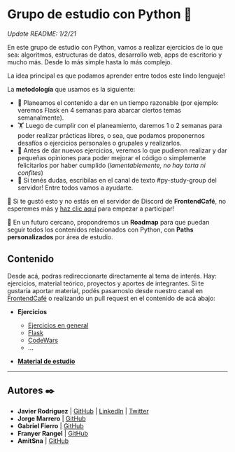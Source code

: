 # Grupo de estudio con Python 🐍

*Update README: 1/2/21*

En este grupo de estudio con Python, vamos a realizar ejercicios de lo que sea: algoritmos, estructuras de datos, desarrollo web, apps de escritorio y mucho más. Desde lo más simple hasta lo más complejo.

La idea principal es que podamos aprender entre todos este lindo lenguaje!

La **metodología** que usamos es la siguiente:
- 📑 Planeamos el contenido a dar en un tiempo razonable (por ejemplo: veremos Flask en 4 semanas para abarcar ciertos temas semanalmente).
- 🏋️ Luego de cumplir con el planeamiento, daremos 1 o 2 semanas para poder realizar prácticas libres, o sea, que podamos proponernos desafíos o ejercicios personales o grupales y realizarlos.
- 🧐 Antes de dar nuevos ejercicios, veremos lo que pudieron realizar y dar pequeñas opiniones para poder mejorar el código o simplemente felicitarlos por haber cumplido (*lamentablemente, no hay torta ni confites*)
- 🤔 Si tenés dudas, escribilas en el canal de texto #py-study-group del servidor! Entre todos vamos a ayudarte.

🐍 Si te gustó esto y no estás en el servidor de Discord de **FrontendCafé**, no esperemes más y [haz clic aquí](https://discord.gg/frontendcafe) para empezar a participar!

🚴 En un futuro cercano, propondremos un **Roadmap** para que puedan seguir todos los contenidos relacionados con Python, con **Paths personalizados** por área de estudio.

## Contenido
Desde acá, podras redireccionarte directamente al tema de interés. Hay: ejercicios, material teórico, proyectos y aportes de integrantes. Si te gustaría aportar material, podés pasarnoslo desde nuestro canal en [FrontendCafé](https://discord.gg/frontendcafe) o realizando un pull request en el contenido de acá abajo:

- **Ejercicios**
    - [Ejercicios en general](https://github.com/JaviCeRodriguez/py-study-group/tree/main/ejercicios/ejerciciosGeneral)
    - [Flask](https://github.com/JaviCeRodriguez/py-study-group/tree/main/ejercicios/Flask)
    - [CodeWars](https://github.com/JaviCeRodriguez/py-study-group/tree/main/ejercicios/CodeWars)
    - ...

- [**Material de estudio**](https://github.com/JaviCeRodriguez/py-study-group/tree/main/materialDeEstudio)

---
## Autores ✒️
- **Javier Rodriguez** | [GitHub](https://github.com/JaviCeRodriguez) | [LinkedIn](https://www.linkedin.com/in/rodriguezjavierc/) | [Twitter](https://twitter.com/javicerodriguez)
- **Jorge Marrero** | [GitHub](https://github.com/jorgemarrero)
- **Gabriel Fierro** | [GitHub](https://github.com/GabrielFierro)
- **Franyer Rangel** | [GitHub](https://github.com/FranyerRangel)
- **AmitSna** | [GitHub](https://github.com/AmitSna)
